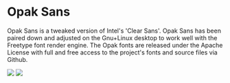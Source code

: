 Opak Sans
============

Opak Sans is a tweaked version of Intel's 'Clear Sans'. Opak Sans has been paired down and adjusted on the Gnu+Linux desktop to work well with the Freetype font render engine. The Opak fonts are released under the Apache License with full and free access to the project's fonts and source files via Github.

![](https://lh6.googleusercontent.com/-D3V7y9OPyf8/Uyo6_Ew6TvI/AAAAAAAAJMQ/xcl2C1-oUW0/w2094-h236-no/opak-1.png)
![](https://lh3.googleusercontent.com/-tyUnRuhWBnE/UypETMSfGyI/AAAAAAAAJNY/lnWKHI8Y-NY/w845-h542-no/opak-desktop-1.png)
